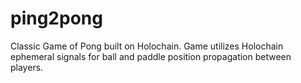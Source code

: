 # ping2pong
Classic Game of Pong built on Holochain. Game utilizes Holochain ephemeral signals for ball and paddle position propagation between players. 
